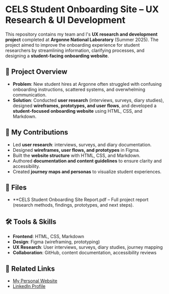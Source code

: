 # CELS Student Onboarding Site – UX Research & UI Development  

This repository contains my team and I's **UX research and development project** completed at **Argonne National Laboratory** (Summer 2025). The project aimed to improve the onboarding experience for student researchers by streamlining information, clarifying processes, and designing a **student-facing onboarding website**.  

## 📑 Project Overview  
- **Problem**: New student hires at Argonne often struggled with confusing onboarding instructions, scattered systems, and overwhelming communication.  
- **Solution**: Conducted **user research** (interviews, surveys, diary studies), designed **wireframes, prototypes, and user flows**, and developed a **student-focused onboarding website** using HTML, CSS, and Markdown.  

## 🎯 My Contributions  
- Led **user research**: interviews, surveys, and diary documentation.  
- Designed **wireframes, user flows, and prototypes** in Figma.  
- Built the **website structure** with HTML, CSS, and Markdown.  
- Authored **documentation and content guidelines** to ensure clarity and accessibility.  
- Created **journey maps and personas** to visualize student experiences.  

## 📂 Files  
- **CELS Student Onboarding Site Report.pdf – Full project report (research methods, findings, prototypes, and next steps).  

## 🛠️ Tools & Skills  
- **Frontend**: HTML, CSS, Markdown  
- **Design**: Figma (wireframing, prototyping)  
- **UX Research**: User interviews, surveys, diary studies, journey mapping  
- **Collaboration**: GitHub, content documentation, accessibility reviews  

## 🔗 Related Links  
- [My Personal Website](https://zainabahmed4.github.io/personal-website/)  
- [LinkedIn Profile](https://www.linkedin.com/in/zainab-ahmed1204/)  
